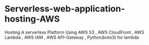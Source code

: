 # Serverless-web-application-hosting-AWS
Hosting A serverless Platform Using AWS S3 , AWS CloudFront , AWS Lambda , AWS IAM , AWS API-Gateway , Python(boto3) for lambda 
